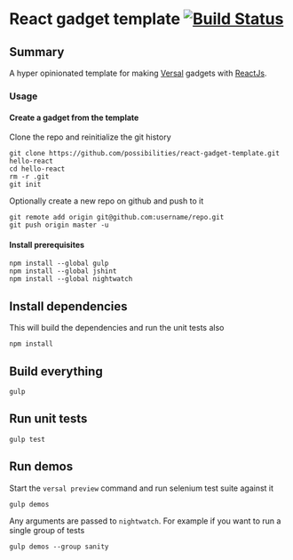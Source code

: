 # React gadget template [![Build Status](https://travis-ci.org/possibilities/react-gadget-template.svg?branch=master)](https://travis-ci.org/possibilities/react-gadget-template)

## Summary

A hyper opinionated template for making [Versal](https://versal.com/gadgets) gadgets with [ReactJs](http://facebook.github.io/react/).

### Usage

#### Create a gadget from the template

Clone the repo and reinitialize the git history

```
git clone https://github.com/possibilities/react-gadget-template.git hello-react
cd hello-react
rm -r .git
git init
```

Optionally create a new repo on github and push to it

```
git remote add origin git@github.com:username/repo.git
git push origin master -u
```

#### Install prerequisites

```
npm install --global gulp
npm install --global jshint
npm install --global nightwatch
```

## Install dependencies

This will build the dependencies and run the unit tests also

```
npm install
```

## Build everything

```
gulp
```

## Run unit tests

```
gulp test
```

## Run demos

Start the `versal preview` command and run selenium test suite against it

```
gulp demos
```

Any arguments are passed to `nightwatch`. For example if you want to run a single group of tests

```
gulp demos --group sanity
```
